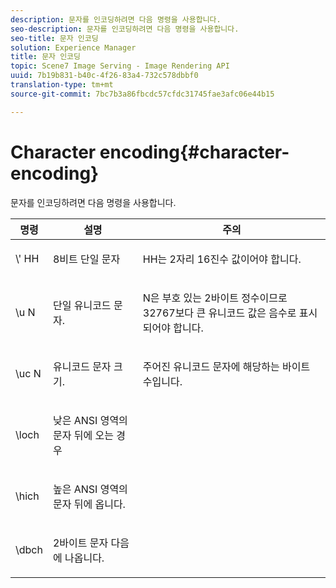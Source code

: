 ```yaml
---
description: 문자를 인코딩하려면 다음 명령을 사용합니다.
seo-description: 문자를 인코딩하려면 다음 명령을 사용합니다.
seo-title: 문자 인코딩
solution: Experience Manager
title: 문자 인코딩
topic: Scene7 Image Serving - Image Rendering API
uuid: 7b19b831-b40c-4f26-83a4-732c578dbbf0
translation-type: tm+mt
source-git-commit: 7bc7b3a86fbcdc57cfdc31745fae3afc06e44b15

---
```



# Character encoding{#character-encoding}

문자를 인코딩하려면 다음 명령을 사용합니다.

<table id="table_EB0C1B674BEA4A37964FB4BF559E0005"> 
 <thead> 
  <tr> 
   <th class="entry"> 명령 </th> 
   <th class="entry"> 설명 </th> 
   <th class="entry"> 주의 </th> 
  </tr> 
 </thead>
 <tbody> 
  <tr> 
   <td> <span class="codeph">\'<span class="varname"> HH</span></span> </td> 
   <td> <p>8비트 단일 문자 </p> </td> 
   <td> <p><span class="varname"> HH는</span> 2자리 16진수 값이어야 합니다. </p> </td> 
  </tr> 
  <tr> 
   <td> <span class="codeph">\u<span class="varname"> N</span></span> </td> 
   <td> <p>단일 유니코드 문자. </p> </td> 
   <td> <p><span class="varname"> N은</span> 부호 있는 2바이트 정수이므로 32767보다 큰 유니코드 값은 음수로 표시되어야 합니다. </p> </td> 
  </tr> 
  <tr> 
   <td> <span class="codeph">\uc<span class="varname"> N</span></span> </td> 
   <td> <p>유니코드 문자 크기. </p> </td> 
   <td> <p>주어진 유니코드 문자에 해당하는 바이트 수입니다. </p> </td> 
  </tr> 
  <tr> 
   <td> <span class="codeph"> \loch </span> </td> 
   <td> <p>낮은 ANSI 영역의 문자 뒤에 오는 경우 </p> </td> 
   <td> <p> </p> </td> 
  </tr> 
  <tr> 
   <td> <span class="codeph"> \hich </span> </td> 
   <td> <p>높은 ANSI 영역의 문자 뒤에 옵니다. </p> </td> 
   <td> <p> </p> </td> 
  </tr> 
  <tr> 
   <td> <span class="codeph"> \dbch </span> </td> 
   <td> <p>2바이트 문자 다음에 나옵니다. </p> </td> 
   <td> <p> </p> </td> 
  </tr> 
 </tbody> 
</table>

